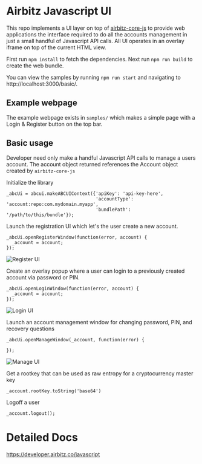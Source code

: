 # Airbitz Javascript UI

This repo implements a UI layer on top of [airbitz-core-js](https://github.com/Airbitz/airbitz-core-js) to provide web applications the interface required to do all the accounts management in just a small handful of Javascript API calls. All UI operates in an overlay iframe on top of the current HTML view.

First run `npm install` to fetch the dependencies.  Next run `npm run build` to
create the web bundle.

You can view the samples by running `npm run start`
and navigating to http://localhost:3000/basic/.

## Example webpage

The example webpage exists in `samples/` which makes a simple page with a Login & Register button on the top bar.

## Basic usage

Developer need only make a handful Javascript API calls to manage a users account. The account object returned references the Account object created by `airbitz-core-js`

Initialize the library

    _abcUi = abcui.makeABCUIContext({'apiKey': 'api-key-here',
                                     'accountType': 'account:repo:com.mydomain.myapp',
                                     'bundlePath': '/path/to/this/bundle'});

Launch the registration UI which let's the user create a new account.

    _abcUi.openRegisterWindow(function(error, account) {
      _account = account;
    });

![Register UI](https://airbitz.co/go/wp-content/uploads/2016/08/Screen-Shot-2016-08-26-at-12.49.27-PM.png)

Create an overlay popup where a user can login to a previously created account via password or PIN.

    _abcUi.openLoginWindow(function(error, account) {
      _account = account;
    });

![Login UI](https://airbitz.co/go/wp-content/uploads/2016/08/Screen-Shot-2016-08-26-at-12.50.04-PM.png)


Launch an account management window for changing password, PIN, and recovery questions

    _abcUi.openManageWindow(_account, function(error) {
    
    });

![Manage UI](https://airbitz.co/go/wp-content/uploads/2016/08/Screen-Shot-2016-08-26-at-12.50.26-PM.png)

Get a rootkey that can be used as raw entropy for a cryptocurrency master key

    _account.rootKey.toString('base64')

Logoff a user

    _account.logout();

# Detailed Docs

https://developer.airbitz.co/javascript
